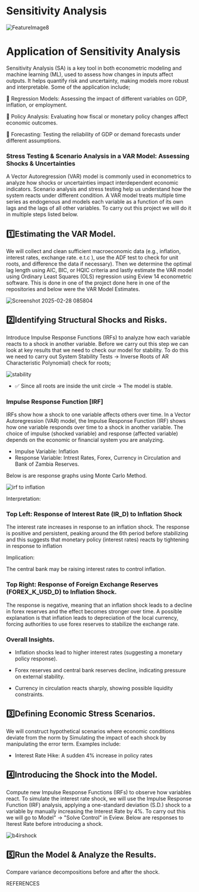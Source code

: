 # Sensitivity Analysis
![FeatureImage8](https://github.com/user-attachments/assets/f4038035-361b-471b-874c-e354e2496cbd)


# Application of Sensitivity Analysis
Sensitivity Analysis (SA) is a key tool in both econometric modeling and machine learning (ML), used to assess how changes in inputs affect outputs. It helps quantify risk and uncertainty, making models more robust and interpretable. Some of the application include;

🔹 Regression Models: Assessing the impact of different variables on GDP, inflation, or employment.

🔹 Policy Analysis: Evaluating how fiscal or monetary policy changes affect economic outcomes.

🔹 Forecasting: Testing the reliability of GDP or demand forecasts under different assumptions.

### Stress Testing & Scenario Analysis in a VAR Model: Assessing Shocks & Uncertainties
A Vector Autoregression (VAR) model is commonly used in econometrics to analyze how shocks or uncertainties impact interdependent economic indicators. Scenario analysis and stress testing help us understand how the system reacts under different condition. A VAR model treats multiple time series as endogenous and models each variable as a function of its own lags and the lags of all other variables. To carry out this project we will do it in multiple steps listed below.

## 1️⃣Estimating the VAR Model.

We will collect and clean sufficient macroeconomic data (e.g., inflation, interest rates, exchange rate. e.t.c ), use the ADF test to check for unit roots, and difference the data if necessary). Then we
determine the optimal lag length using AIC, BIC, or HQIC criteria and lastly estimate the VAR model using Ordinary Least Squares (OLS) regression using Eview 14 econometric software. This is done in one of the project done here in one of the repositories and below were the VAR Model Estimates.

![Screenshot 2025-02-28 085804](https://github.com/user-attachments/assets/7b20ee00-7b68-41ec-b772-a35193edf9b1)


## 2️⃣Identifying Structural Shocks and Risks.

Introduce Impulse Response Functions (IRFs) to analyze how each variable reacts to a shock in another variable. Before we carry out this step we can look at key results that we need to check our model for stability. To do this we need to carry out System Stability Tests → Inverse Roots of AR Characteristic Polynomial) check for roots;

![stability](https://github.com/user-attachments/assets/5c2ebc13-cb38-4579-a7e9-5f9503a1affd)


- ✅ Since all roots are inside the unit circle → The model is stable.

### Impulse Response Function [IRF]
 IRFs show how a shock to one variable affects others over time. In a Vector Autoregression (VAR) model, the Impulse Response Function (IRF) shows how one variable responds over time to a shock in another variable. The choice of impulse (shocked variable) and response (affected variable) depends on the economic or financial system you are analyzing.
  
- Impulse Variable: Inflation
- Response Variable: Intrest Rates, Forex, Currency in Circulation and Bank of Zambia Reserves.

Below is are response graphs using Monte Carlo Method.

![irf to inflation](https://github.com/user-attachments/assets/92a91b4d-595e-4450-9ecb-6741651cee0d)

Interpretation:

### Top Left: Response of Interest Rate (IR_D) to Inflation Shock 
The interest rate increases in response to an inflation shock. The response is positive and persistent, peaking around the 6th period before stabilizing and this suggests that monetary policy (interest rates) reacts by tightening in response to inflation

Implication:

The central bank may be raising interest rates to control inflation.


### Top Right:  Response of Foreign Exchange Reserves (FOREX_K_USD_D) to Inflation Shock.

The response is negative, meaning that an inflation shock leads to a decline in forex reserves and the effect becomes stronger over time. A possible explanation is that inflation leads to depreciation of the local currency, forcing authorities to use forex reserves to stabilize the exchange rate.

### Overall Insights.
- Inflation shocks lead to higher interest rates (suggesting a monetary policy response).
  
- Forex reserves and central bank reserves decline, indicating pressure on external stability.
  
- Currency in circulation reacts sharply, showing possible liquidity constraints.

  
## 3️⃣Defining Economic Stress Scenarios.

We will construct hypothetical scenarios where economic conditions deviate from the norm by Simulating the impact of each shock by manipulating the error term. Examples include:
- Interest Rate Hike: A sudden 4% increase in policy rates
  
## 4️⃣Introducing the Shock into the Model.

Compute new Impulse Response Functions (IRFs) to observe how variables react. To simulate the interest rate shock, we will use the Impulse Response Function (IRF) analysis, applying a one-standard deviation (S.D.) shock to a variable by manually increasing the Interest Rate by 4%. To carry out this we will go to Model" → "Solve Control" in Eview. Below are responses to Iterest Rate before introducing a shock.

![b4irshock](https://github.com/user-attachments/assets/7a2edc2f-a2c8-49ab-a040-eed181d964d3)



## 5️⃣Run the Model & Analyze the Results.

Compare variance decompositions before and after the shock. 


REFERENCES

